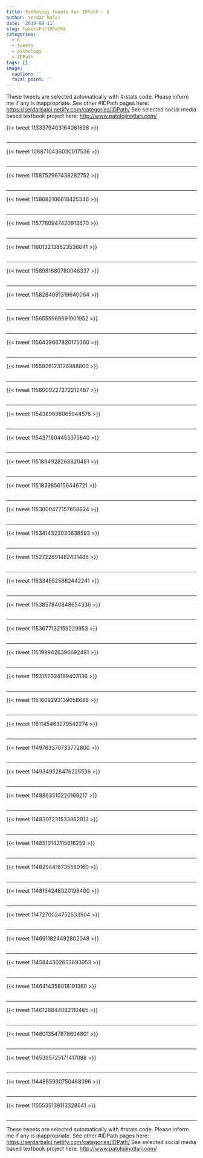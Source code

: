 ```yaml
---
title: Pathology Tweets For IDPath - 5
author: Serdar Balci
date: '2019-08-11'
slug: tweetsForIDPath5
categories:
  - R
  - tweets
  - pathology
  - IDPath
tags: []
image:
  caption: ''
  focal_point: ''
---
```



These tweets are selected automatically with #rstats code. Please inform me if any is inappropriate.
See other #IDPath pages here: https://serdarbalci.netlify.com/categories/IDPath/ 
See selected social media based textbook project here: http://www.patolojinotlari.com/

{{< tweet 1133379403164061698 >}}
<br>
<br>
<hr>
{{< tweet 1088710436030017536 >}}
<br>
<br>
<hr>
{{< tweet 1158752967438282752 >}}
<br>
<br>
<hr>
{{< tweet 1158682106618425346 >}}
<br>
<br>
<hr>
{{< tweet 1157760947420913670 >}}
<br>
<br>
<hr>
{{< tweet 1160132138823536641 >}}
<br>
<br>
<hr>
{{< tweet 1158981680780046337 >}}
<br>
<br>
<hr>
{{< tweet 1158284091319640064 >}}
<br>
<br>
<hr>
{{< tweet 1156555969691901952 >}}
<br>
<br>
<hr>
{{< tweet 1156439667820175360 >}}
<br>
<br>
<hr>
{{< tweet 1155926123126988800 >}}
<br>
<br>
<hr>
{{< tweet 1156000227272212487 >}}
<br>
<br>
<hr>
{{< tweet 1154389698065944576 >}}
<br>
<br>
<hr>
{{< tweet 1154371604455075840 >}}
<br>
<br>
<hr>
{{< tweet 1151884928268820481 >}}
<br>
<br>
<hr>
{{< tweet 1151839856156446721 >}}
<br>
<br>
<hr>
{{< tweet 1153000477157658624 >}}
<br>
<br>
<hr>
{{< tweet 1153414323030638593 >}}
<br>
<br>
<hr>
{{< tweet 1152722691482431488 >}}
<br>
<br>
<hr>
{{< tweet 1153345525682442241 >}}
<br>
<br>
<hr>
{{< tweet 1153857840848654336 >}}
<br>
<br>
<hr>
{{< tweet 1153677132159229953 >}}
<br>
<br>
<hr>
{{< tweet 1151999426396692481 >}}
<br>
<br>
<hr>
{{< tweet 1153152024189403136 >}}
<br>
<br>
<hr>
{{< tweet 1151609293139058688 >}}
<br>
<br>
<hr>
{{< tweet 1151145463279542274 >}}
<br>
<br>
<hr>
{{< tweet 1149763370733772800 >}}
<br>
<br>
<hr>
{{< tweet 1149349528476225536 >}}
<br>
<br>
<hr>
{{< tweet 1148863510220169217 >}}
<br>
<br>
<hr>
{{< tweet 1148307231533862913 >}}
<br>
<br>
<hr>
{{< tweet 1148510143115616259 >}}
<br>
<br>
<hr>
{{< tweet 1148294416735580160 >}}
<br>
<br>
<hr>
{{< tweet 1148164246020198400 >}}
<br>
<br>
<hr>
{{< tweet 1147270024752533504 >}}
<br>
<br>
<hr>
{{< tweet 1146911824492802048 >}}
<br>
<br>
<hr>
{{< tweet 1145844302653693953 >}}
<br>
<br>
<hr>
{{< tweet 1146414358018191360 >}}
<br>
<br>
<hr>
{{< tweet 1146128844082110465 >}}
<br>
<br>
<hr>
{{< tweet 1146013547878604801 >}}
<br>
<br>
<hr>
{{< tweet 1145395725171417088 >}}
<br>
<br>
<hr>
{{< tweet 1144865930750468096 >}}
<br>
<br>
<hr>
{{< tweet 1155535139113328641 >}}
<br>
<br>
<hr>


These tweets are selected automatically with #rstats code. Please inform me if any is inappropriate.
See other #IDPath pages here: https://serdarbalci.netlify.com/categories/IDPath/ 
See selected social media based textbook project here: http://www.patolojinotlari.com/
